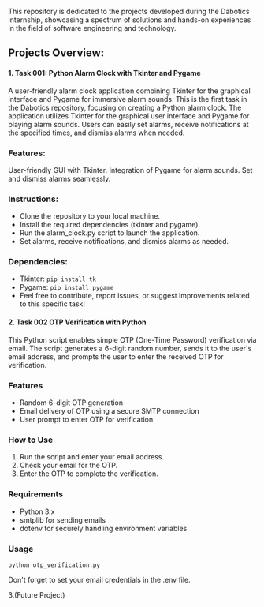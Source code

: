 This repository is dedicated to the projects developed during the Dabotics internship, 
showcasing a spectrum of solutions and hands-on experiences in the field of software engineering and technology. 

<h2>Projects Overview:</h2>

<h4>1. Task 001: Python Alarm Clock with Tkinter and Pygame</h4>
A user-friendly alarm clock application combining Tkinter for the graphical interface and Pygame for immersive alarm sounds.
This is the first task in the Dabotics repository, focusing on creating a Python alarm clock. The application utilizes Tkinter for the graphical user interface and Pygame for playing alarm sounds.
Users can easily set alarms, receive notifications at the specified times, and dismiss alarms when needed.

<h3>Features:</h3>

User-friendly GUI with Tkinter.
Integration of Pygame for alarm sounds.
Set and dismiss alarms seamlessly.


<h3>Instructions:</h3>

- Clone the repository to your local machine.
- Install the required dependencies (tkinter and pygame).
- Run the alarm_clock.py script to launch the application.
- Set alarms, receive notifications, and dismiss alarms as needed.


<h3>Dependencies:</h3>

- Tkinter: <code>pip install tk</code>
- Pygame: <code>pip install pygame</code>
- Feel free to contribute, report issues, or suggest improvements related to this specific task!

<h4>2. Task 002 OTP Verification with Python</h4>
This Python script enables simple OTP (One-Time Password) verification via email. 
The script generates a 6-digit random number, sends it to the user's email address, 
and prompts the user to enter the received OTP for verification.

<h3>Features</h3>
<ul>
  <li>Random 6-digit OTP generation</li>
  <li>Email delivery of OTP using a secure SMTP connection</li>
  <li>User prompt to enter OTP for verification</li>
</ul>

<h3>How to Use</h3>
<ol>
  <li>Run the script and enter your email address.</li>
  <li>Check your email for the OTP.</li>
  <li>Enter the OTP to complete the verification.</li>
</ol>

<h3>Requirements</h3>
<ul>
  <li>Python 3.x</li>
  <li>smtplib for sending emails</li>
  <li>dotenv for securely handling environment variables</li>
</ul>

<h3>Usage</h3>
<code>python otp_verification.py</code>
<p>Don't forget to set your email credentials in the .env file.</p>



3.(Future Project)

